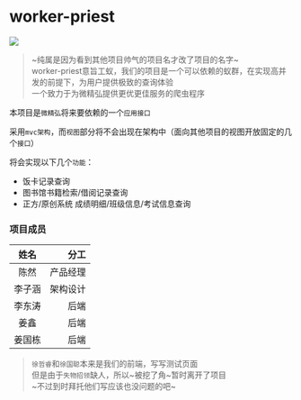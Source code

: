 # worker-priest
![](https://github.com/zjutjh/worker-preist/raw/master/api/resource/worker-preist.jpg) 

>~纯属是因为看到其他项目帅气的项目名才改了项目的名字~<br/>
>worker-priest意旨工蚁，我们的项目是一个可以依赖的蚁群，在实现高并发的前提下，为用户提供极致的查询体验<br/>
>一个致力于为微精弘提供更优更佳服务的爬虫程序
>

本项目是`微精弘`将来要依赖的一个`应用接口`

采用`mvc架构`，而`视图`部分将不会出现在架构中（面向其他项目的视图开放固定的几个`接口`）

将会实现以下几个`功能`：

* 饭卡记录查询
* 图书馆书籍检索/借阅记录查询
* 正方/原创系统 成绩明细/班级信息/考试信息查询

### 项目成员

| 姓名   | 分工   |
|:---:|----:|
|陈然|产品经理|
|李子涵|架构设计|
|李东涛|后端|
|姜鑫|后端|
|姜国栋|后端|

>`徐哲睿`和`徐国聪`本来是我们的前端，写写测试页面<br/>
>但是由于`失物招领`缺人，所以~被挖了角~暂时离开了项目<br/>
>~不过到时拜托他们写应该也没问题的吧~<br/>
